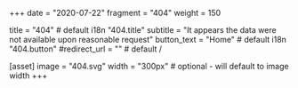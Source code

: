 +++
date = "2020-07-22"
fragment = "404"
weight = 150

title = "404" # default i18n "404.title"
subtitle = "It appears the data were not available upon reasonable request"
button_text = "Home" # default i18n "404.button"
#redirect_url = "" # default /

[asset]
  image = "404.svg"
  width = "300px" # optional - will default to image width
+++

